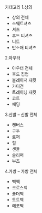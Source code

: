 카테고리
1.상의 
- 상의 전체
- 스웨트셔츠
- 셔츠
- 후드 티셔츠
- 니트
- 반소매 티셔츠

2.아우터
- 아우터 전체
- 후드 집업
- 블레이저 재킷
- 가디건
- 트레이닝 재킷
- 코트
- 패딩

3.신발
– 신발 전체
- 캔버스
- 구두
- 로퍼
- 힐
- 샌들
- 슬리퍼
- 부츠

4.가방
– 가방 전체
- 백팩
- 크로스백
- 숄더백
- 토트백
- 에코백
